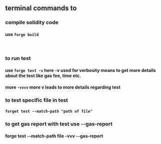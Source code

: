 ## terminal commands to

### compile solidity code

#### use `forge build`

<br>

### to run test

#### use `forge test -v` here -v used for verbosity means to get more details about the test like gas fee, time etc.

#### more `-vvvv` more v leads to more details regarding test

### to test specific file in test

#### `forget test --match-path "path of file"`

### to get gas report with test use --gas-report

#### forge test --match-path file -vvv --gas-report